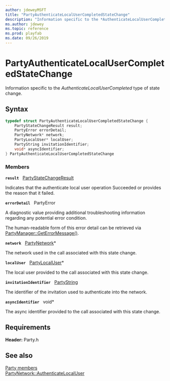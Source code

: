 ```yaml
---
author: jdeweyMSFT
title: "PartyAuthenticateLocalUserCompletedStateChange"
description: "Information specific to the *AuthenticateLocalUserCompleted* type of state change."
ms.author: jdewey
ms.topic: reference
ms.prod: playfab
ms.date: 09/26/2019
---
```


# PartyAuthenticateLocalUserCompletedStateChange  

Information specific to the *AuthenticateLocalUserCompleted* type of state change.  

## Syntax  
  
```cpp
typedef struct PartyAuthenticateLocalUserCompletedStateChange {  
    PartyStateChangeResult result;  
    PartyError errorDetail;  
    PartyNetwork* network;  
    PartyLocalUser* localUser;  
    PartyString invitationIdentifier;  
    void* asyncIdentifier;  
} PartyAuthenticateLocalUserCompletedStateChange  
```
  
### Members  
  
**`result`** &nbsp; [PartyStateChangeResult](../enums/partystatechangeresult.md)  
  
Indicates that the authenticate local user operation Succeeded or provides the reason that it failed.
  
**`errorDetail`** &nbsp; PartyError  
  
A diagnostic value providing additional troubleshooting information regarding any potential error condition.
  
The human-readable form of this error detail can be retrieved via [PartyManager::GetErrorMessage()](../classes/PartyManager/methods/partymanager_geterrormessage.md).
  
**`network`** &nbsp; [PartyNetwork](../classes/PartyNetwork/partynetwork.md)*  
  
The network used in the call associated with this state change.
  
**`localUser`** &nbsp; [PartyLocalUser](../classes/PartyLocalUser/partylocaluser.md)*  
  
The local user provided to the call associated with this state change.
  
**`invitationIdentifier`** &nbsp; [PartyString](../typedefs.md)  
  
The identifier of the invitation used to authenticate into the network.
  
**`asyncIdentifier`** &nbsp; void*  
  
The async identifier provided to the call associated with this state change.
  
  
## Requirements  
  
**Header:** Party.h
  
## See also  
[Party members](../party_members.md)  
[PartyNetwork::AuthenticateLocalUser](../classes/PartyNetwork/methods/partynetwork_authenticatelocaluser.md)
  
  
